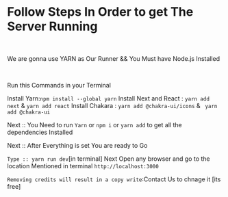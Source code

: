 <h1>Follow Steps In Order to get The Server Running</h1><br />
<p>We are gonna use YARN as Our Runner && You Must have Node.js Installed </p><br />

<p>Run this Commands in your Terminal</p>
Install Yarn:<code>npm install --global yarn</code>
Install Next and React : <code>yarn add next</code> & <code>yarn add react</code>
Install Chakara : <code>yarn add @chakra-ui/icons</code> & <code> yarn add @chakra-ui</code>

Next :: You Need to run ```Yarn``` or ```npm i``` or ```yarn add``` to get all the dependencies Installed

Next :: After Everything is set You are ready to Go 

```Type :: yarn run dev```[in terminal]
Next Open any browser and go to the location Mentioned in terminal
```http://localhost:3000```


```Removing credits will result in a copy write```:Contact Us to chnage it [its free]
